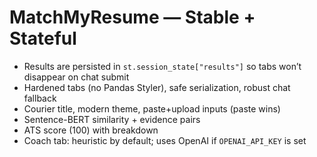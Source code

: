 # MatchMyResume — Stable + Stateful
- Results are persisted in `st.session_state["results"]` so tabs won’t disappear on chat submit
- Hardened tabs (no Pandas Styler), safe serialization, robust chat fallback
- Courier title, modern theme, paste+upload inputs (paste wins)
- Sentence-BERT similarity + evidence pairs
- ATS score (100) with breakdown
- Coach tab: heuristic by default; uses OpenAI if `OPENAI_API_KEY` is set
